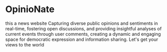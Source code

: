 # OpinioNate
this a news website Capturing diverse public opinions and sentiments in real-time, fostering open discussions, and providing insightful analyses of current events through user comments, creating a dynamic and engaging space for democratic expression and information sharing.
Let's get your views to the world

